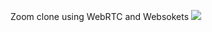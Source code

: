 Zoom clone using WebRTC and Websokets
<img src="![zoomGit](https://user-images.githubusercontent.com/75124028/169678742-22235069-431b-4568-b755-13abc9c7a977.gif)">
